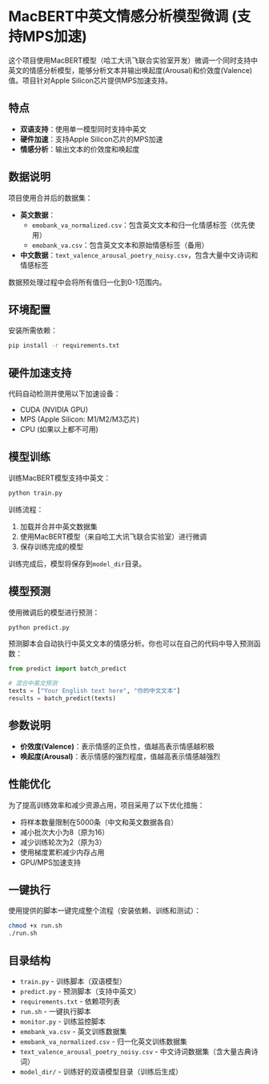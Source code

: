 # MacBERT中英文情感分析模型微调 (支持MPS加速)

这个项目使用MacBERT模型（哈工大讯飞联合实验室开发）微调一个同时支持中英文的情感分析模型，能够分析文本并输出唤起度(Arousal)和价效度(Valence)值。项目针对Apple Silicon芯片提供MPS加速支持。

## 特点

- **双语支持**：使用单一模型同时支持中英文
- **硬件加速**：支持Apple Silicon芯片的MPS加速
- **情感分析**：输出文本的价效度和唤起度

## 数据说明

项目使用合并后的数据集：
- **英文数据**：
  - `emobank_va_normalized.csv`：包含英文文本和归一化情感标签（优先使用）
  - `emobank_va.csv`：包含英文文本和原始情感标签（备用）
- **中文数据**：`text_valence_arousal_poetry_noisy.csv`，包含大量中文诗词和情感标签

数据预处理过程中会将所有值归一化到0-1范围内。

## 环境配置

安装所需依赖：

```bash
pip install -r requirements.txt
```

## 硬件加速支持

代码自动检测并使用以下加速设备：
- CUDA (NVIDIA GPU)
- MPS (Apple Silicon: M1/M2/M3芯片)
- CPU (如果以上都不可用)

## 模型训练

训练MacBERT模型支持中英文：

```bash
python train.py
```

训练流程：
1. 加载并合并中英文数据集
2. 使用MacBERT模型（来自哈工大讯飞联合实验室）进行微调
3. 保存训练完成的模型

训练完成后，模型将保存到`model_dir`目录。

## 模型预测

使用微调后的模型进行预测：

```bash
python predict.py
```

预测脚本会自动执行中英文文本的情感分析。你也可以在自己的代码中导入预测函数：

```python
from predict import batch_predict

# 混合中英文预测
texts = ["Your English text here", "你的中文文本"]
results = batch_predict(texts)
```

## 参数说明

- **价效度(Valence)**：表示情感的正负性，值越高表示情感越积极
- **唤起度(Arousal)**：表示情感的强烈程度，值越高表示情感越强烈

## 性能优化

为了提高训练效率和减少资源占用，项目采用了以下优化措施：
- 将样本数量限制在5000条（中文和英文数据各自）
- 减小批次大小为8（原为16）
- 减少训练轮次为2（原为3）
- 使用梯度累积减少内存占用
- GPU/MPS加速支持

## 一键执行

使用提供的脚本一键完成整个流程（安装依赖、训练和测试）：

```bash
chmod +x run.sh
./run.sh
```

## 目录结构

- `train.py` - 训练脚本（双语模型）
- `predict.py` - 预测脚本（支持中英文）
- `requirements.txt` - 依赖项列表
- `run.sh` - 一键执行脚本
- `monitor.py` - 训练监控脚本
- `emobank_va.csv` - 英文训练数据集
- `emobank_va_normalized.csv` - 归一化英文训练数据集
- `text_valence_arousal_poetry_noisy.csv` - 中文诗词数据集（含大量古典诗词）
- `model_dir/` - 训练好的双语模型目录（训练后生成）
